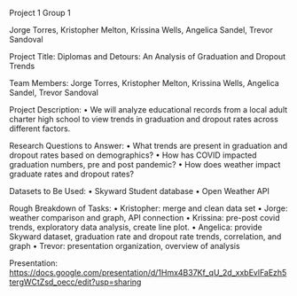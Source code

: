 Project 1 Group 1

Jorge Torres, Kristopher Melton, Krissina Wells, Angelica Sandel, Trevor Sandoval

Project Title: Diplomas and Detours: An Analysis of Graduation and Dropout Trends


Team Members: Jorge Torres, Kristopher Melton, Krissina Wells, Angelica Sandel, Trevor Sandoval


Project Description:
•	We will analyze educational records from a local adult charter high school to view trends in graduation and dropout rates across different factors.  


Research Questions to Answer: 
•	What trends are present in graduation and dropout rates based on demographics?
•	How has COVID impacted graduation numbers, pre and post pandemic?
•	How does weather impact graduate rates and dropout rates?


Datasets to Be Used:
•	Skyward Student database
•	Open Weather API


Rough Breakdown of Tasks:
•	Kristopher: merge and clean data set
•	Jorge: weather comparison and graph, API connection
•	Krissina: pre-post covid trends, exploratory data analysis, create line plot.
•	Angelica: provide Skyward dataset, graduation rate and dropout rate trends, correlation, and graph
•	Trevor: presentation organization, overview of analysis

Presentation: https://docs.google.com/presentation/d/1Hmx4B37Kf_qU_2d_xxbEvlFaEzh5tergWCtZsd_oecc/edit?usp=sharing

